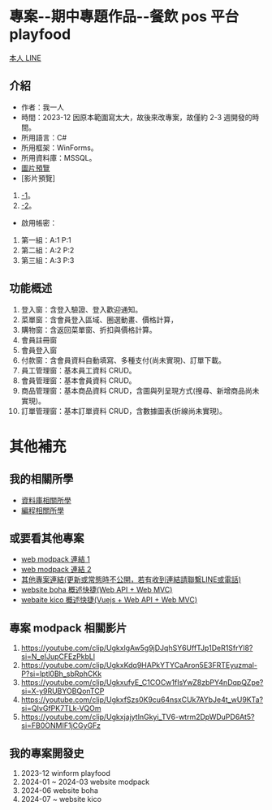 # 專案--期中專題作品--餐飲 pos 平台 playfood

[本人 LINE](https://line.me/ti/p/0P9CIyIVhD)

## 介紹
- 作者：我一人
- 時間：2023-12 因原本範圍寫太大，故後來改專案，故僅約 2-3 週開發的時間。
- 所用語言：C#
- 所用框架：WinForms。
- 所用資料庫：MSSQL。
- [圖片預覽](https://github.com/c-cat-er/playfood/tree/main/images)
- [影片預覽]
1. [-1](https://github.com/c-cat-er/playfood/tree/main/images)。
2. [-2](https://github.com/c-cat-er/playfood/tree/main/images)。
- 啟用帳密：
1. 第一組：A:1 P:1
2. 第二組：A:2 P:2
3. 第三組：A:3 P:3

## 功能概述
1. 登入窗：含登入驗證、登入歡迎通知。
2. 菜單窗：含會員登入區域、圈選動畫、價格計算，
3. 購物窗：含返回菜單窗、折扣與價格計算。
4. 會員註冊窗
5. 會員登入窗
6. 付款窗：含會員資料自動填寫、多種支付(尚未實現)、訂單下載。
7. 員工管理窗：基本員工資料 CRUD。
8. 會員管理窗：基本會員資料 CRUD。
9. 商品管理窗：基本商品資料 CRUD，含圖與列呈現方式(搜尋、新增商品尚未實現)。
10. 訂單管理窗：基本訂單資料 CRUD，含數據圖表(折線尚未實現)。

# 其他補充
## 我的相關所學
- [資料庫相關所學](https://github.com/c-cat-er/ModPack)
- [編程相關所學](https://github.com/c-cat-er/ModPack)

## 或要看其他專案
- [web modpack 連結 1](https://github.com/c-cat-er/ModPack)
- [web modpack 連結 2](https://github.com/c-cat-er/ModPack)
- [其他專案連結(更新或常態時不公開，若有收到連結請聯繫LINE或電話)](https://github.com/c-cat-er/MyPublicWork)
- [website boha 概述快捷(Web API + Web MVC)](https://github.com/c-cat-er/ModPack)
- [webaite kico 概述快捷(Vuejs + Web API + Web MVC)](https://github.com/c-cat-er/ModPack)

## 專案 modpack 相關影片
1. https://youtube.com/clip/UgkxlgAw5g9jDJqhSY6UffTJp1DeR1SfrYl8?si=N_eIJupCFEzPkbLl
2. https://youtube.com/clip/UgkxKdq9HAPkYTYCaAron5E3FRTEyuzmal-P?si=lptl0Bh_sbRphCKk
3. https://youtube.com/clip/UgkxufyE_C1COCw1fIsYwZ8zbPY4nDqpQZpe?si=X-y9RUBYOBQonTCP
4. https://youtube.com/clip/UgkxfSzs0K9cu64nsxCUk7AYbJe4t_wU9KTa?si=QIvGfPK7TLk-VQOm
5. https://youtube.com/clip/UgkxjajytInGkyi_TV6-wtrm2DpWDuPD6At5?si=FB0ONMIF1jCGyGFz

## 我的專案開發史
1. 2023-12 winform playfood
2. 2024-01 ~ 2024-03 website modpack
3. 2024-06 website boha
4. 2024-07 ~ website kico
